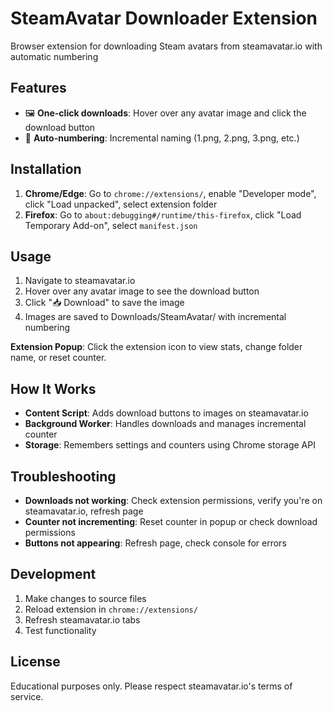 # SteamAvatar Downloader Extension

Browser extension for downloading Steam avatars from steamavatar.io with automatic numbering

## Features

-   🖼️ **One-click downloads**: Hover over any avatar image and click the download button
-   📂 **Auto-numbering**: Incremental naming (1.png, 2.png, 3.png, etc.)

## Installation

1. **Chrome/Edge**: Go to `chrome://extensions/`, enable "Developer mode", click "Load unpacked", select extension folder
2. **Firefox**: Go to `about:debugging#/runtime/this-firefox`, click "Load Temporary Add-on", select `manifest.json`

## Usage

1. Navigate to steamavatar.io
2. Hover over any avatar image to see the download button
3. Click "📥 Download" to save the image
4. Images are saved to Downloads/SteamAvatar/ with incremental numbering

**Extension Popup**: Click the extension icon to view stats, change folder name, or reset counter.

## How It Works

-   **Content Script**: Adds download buttons to images on steamavatar.io
-   **Background Worker**: Handles downloads and manages incremental counter
-   **Storage**: Remembers settings and counters using Chrome storage API

## Troubleshooting

-   **Downloads not working**: Check extension permissions, verify you're on steamavatar.io, refresh page
-   **Counter not incrementing**: Reset counter in popup or check download permissions
-   **Buttons not appearing**: Refresh page, check console for errors

## Development

1. Make changes to source files
2. Reload extension in `chrome://extensions/`
3. Refresh steamavatar.io tabs
4. Test functionality

## License

Educational purposes only. Please respect steamavatar.io's terms of service.
